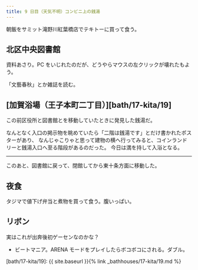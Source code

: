 ```yaml
---
title: 9 日目（天気不明）コンビニ上の銭湯
---
```


朝飯をサミット滝野川紅葉橋店でテキトーに買って食う。

## 北区中央図書館

資料あさり。PC をいじれたのだが、どうやらマウスの左クリックが壊れたもよう。

「文藝春秋」とか雑誌を読む。

## [加賀浴場（王子本町二丁目）][bath/17-kita/19]

この前区役所と図書館とを移動していたときに発見した銭湯だ。

なんとなく入口の掲示物を眺めていたら「二階は銭湯です」とだけ書かれたポスターがあり、
なんじゃこりゃと思って建物の横へ行ってみると、コインランドリーと銭湯入口へ至る階段があるのだった。
今日は満を持して入浴となる。

---

このあと、図書館に戻って、閉館してから東十条方面に移動した。

## 夜食

タジマで値下げ弁当と煮物を買って食う。腹いっぱい。

## リボン

実はこれが出奔後初ゲーセンなのかな？

* ビートマニア。ARENA モードをプレイしたらボコボコにされる。ダブル。

[bath/17-kita/19]: {{ site.baseurl }}{% link _bathhouses/17-kita/19.md %}
